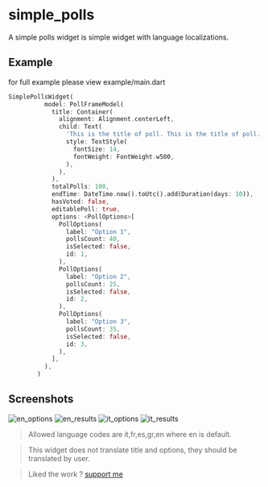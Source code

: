 # simple_polls

A simple polls widget is simple widget with language localizations.

## Example
for full example please view example/main.dart
```dart
SimplePollsWidget(
          model: PollFrameModel(
            title: Container(
              alignment: Alignment.centerLeft,
              child: Text(
                'This is the title of poll. This is the title of poll. This is the title of poll.',
                style: TextStyle(
                  fontSize: 14,
                  fontWeight: FontWeight.w500,
                ),
              ),
            ),
            totalPolls: 100,
            endTime: DateTime.now().toUtc().add(Duration(days: 10)),
            hasVoted: false,
            editablePoll: true,
            options: <PollOptions>[
              PollOptions(
                label: "Option 1",
                pollsCount: 40,
                isSelected: false,
                id: 1,
              ),
              PollOptions(
                label: "Option 2",
                pollsCount: 25,
                isSelected: false,
                id: 2,
              ),
              PollOptions(
                label: "Option 3",
                pollsCount: 35,
                isSelected: false,
                id: 3,
              ),
            ],
          ),
        )
```
## Screenshots
![en_options](images/en_options.jpg) ![en_results](images/en_results.jpg) ![it_options](images/it_options.jpg) ![it_results](images/it_results.jpg)

>Allowed language codes are it,fr,es,gr,en where en is default.

>This widget does not translate title and options, they should be translated by user.

> Liked the work ? [support me](https://www.buymeacoffee.com/abhayrawat)